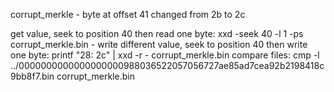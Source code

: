 
corrupt_merkle - byte at offset 41 changed from 2b to 2c

get value, seek to position 40 then read one byte: xxd -seek 40 -l 1 -ps corrupt_merkle.bin -
write different value, seek to position 40 then write one byte: printf "28: 2c" | xxd -r - corrupt_merkle.bin
compare files: cmp -l ../0000000000000000000988036522057056727ae85ad7cea92b2198418c9bb8f7.bin corrupt_merkle.bin
